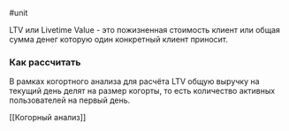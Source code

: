 #unit 

LTV или Livetime Value -  это пожизненная стоимость клиент или общая сумма денег которую один конкретный клиент приносит. 

### Как рассчитать

В рамках когортного анализа для расчёта LTV общую выручку на текущий день делят на размер когорты, то есть количество активных пользователей на первый день.

[[Когорный анализ]]

